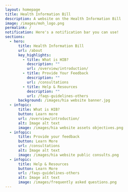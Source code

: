 ```yaml
---
layout: homepage
title: Health Information Bill
description: A website on the Health Information Bill
image: /images/moh_logo.png
permalink: /
notification: Here's a notification bar you can use!
sections:
  - hero:
      title: Health Information Bill
      url: /about
      key_highlights:
        - title: What is HIB?
          description: ""
          url: /overview/introduction/
        - title: Provide Your Feedback
          description: ""
          url: /consultations
        - title: Help & Resources
          description: ""
          url: /faqs-guidelines-others
      background: /images/hia website banner.jpg
  - infopic:
      title: What is HIB?
      button: Learn more
      url: /overview/introduction/
      alt: Image alt text
      image: /images/hia website assets objectives.png
  - infopic:
      title: Provide your feedback
      button: Learn More
      url: /consultations
      alt: Image alt text
      image: /images/hia website public consults.png
  - infopic:
      title: Help & Resources
      button: Learn More
      url: /faqs-guidelines-others
      alt: Image alt text
      image: /images/frequently asked questions.png
---
```

